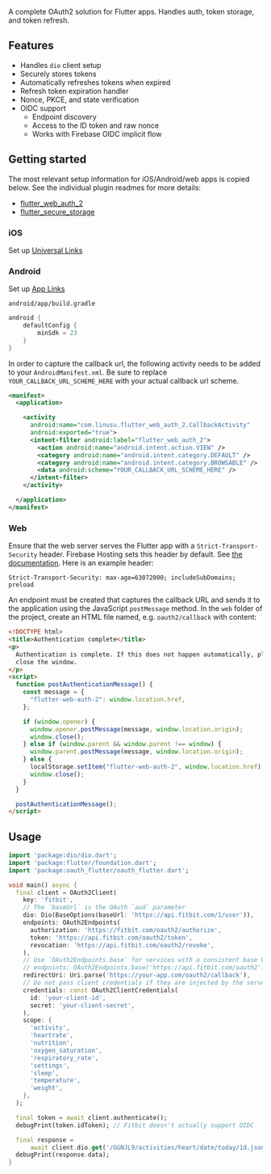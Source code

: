 A complete OAuth2 solution for Flutter apps. Handles auth, token storage, and token refresh.

## Features

- Handles `dio` client setup
- Securely stores tokens
- Automatically refreshes tokens when expired
- Refresh token expiration handler
- Nonce, PKCE, and state verification
- OIDC support
  - Endpoint discovery
  - Access to the ID token and raw nonce
  - Works with Firebase OIDC implicit flow

## Getting started

The most relevant setup information for iOS/Android/web apps is copied below. See the individual plugin readmes for more details:

- [flutter_web_auth_2](https://pub.dev/packages/flutter_web_auth_2)
- [flutter_secure_storage](https://pub.dev/packages/flutter_secure_storage)

### iOS

Set up [Universal Links](https://developer.apple.com/ios/universal-links/)

### Android

Set up [App Links](https://developer.android.com/training/app-links)

`android/app/build.gradle`

```kotlin
android {
    defaultConfig {
        minSdk = 23
    }
}
```

In order to capture the callback url, the following activity needs to be added to your `AndroidManifest.xml`. Be sure to replace `YOUR_CALLBACK_URL_SCHEME_HERE` with your actual callback url scheme.

```xml
<manifest>
  <application>

    <activity
      android:name="com.linusu.flutter_web_auth_2.CallbackActivity"
      android:exported="true">
      <intent-filter android:label="flutter_web_auth_2">
        <action android:name="android.intent.action.VIEW" />
        <category android:name="android.intent.category.DEFAULT" />
        <category android:name="android.intent.category.BROWSABLE" />
        <data android:scheme="YOUR_CALLBACK_URL_SCHEME_HERE" />
      </intent-filter>
    </activity>

  </application>
</manifest>
```

### Web

Ensure that the web server serves the Flutter app with a `Strict-Transport-Security` header. Firebase Hosting sets this header by default. See [the documentation](https://developer.mozilla.org/en-US/docs/Web/HTTP/Headers/Strict-Transport-Security). Here is an example header:

```http
Strict-Transport-Security: max-age=63072000; includeSubDomains; preload
```

An endpoint must be created that captures the callback URL and sends it to the application using the JavaScript `postMessage` method. In the `web` folder of the project, create an HTML file named, e.g. `oauth2/callback` with content:

```html
<!DOCTYPE html>
<title>Authentication complete</title>
<p>
  Authentication is complete. If this does not happen automatically, please
  close the window.
</p>
<script>
  function postAuthenticationMessage() {
    const message = {
      "flutter-web-auth-2": window.location.href,
    };

    if (window.opener) {
      window.opener.postMessage(message, window.location.origin);
      window.close();
    } else if (window.parent && window.parent !== window) {
      window.parent.postMessage(message, window.location.origin);
    } else {
      localStorage.setItem("flutter-web-auth-2", window.location.href);
      window.close();
    }
  }

  postAuthenticationMessage();
</script>
```

## Usage

<!-- embedme example/example.dart -->

```dart
import 'package:dio/dio.dart';
import 'package:flutter/foundation.dart';
import 'package:oauth_flutter/oauth_flutter.dart';

void main() async {
  final client = OAuth2Client(
    key: 'fitbit',
    // The `baseUrl` is the OAuth `aud` parameter
    dio: Dio(BaseOptions(baseUrl: 'https://api.fitbit.com/1/user')),
    endpoints: OAuth2Endpoints(
      authorization: 'https://fitbit.com/oauth2/authorize',
      token: 'https://api.fitbit.com/oauth2/token',
      revocation: 'https://api.fitbit.com/oauth2/revoke',
    ),
    // Use `OAuth2Endpoints.base` for services with a consistent base URL
    // endpoints: OAuth2Endpoints.base('https://api.fitbit.com/oauth2'),
    redirectUri: Uri.parse('https://your-app.com/oauth2/callback'),
    // Do not pass client credentials if they are injected by the server
    credentials: const OAuth2ClientCredentials(
      id: 'your-client-id',
      secret: 'your-client-secret',
    ),
    scope: {
      'activity',
      'heartrate',
      'nutrition',
      'oxygen_saturation',
      'respiratory_rate',
      'settings',
      'sleep',
      'temperature',
      'weight',
    },
  );

  final token = await client.authenticate();
  debugPrint(token.idToken); // Fitbit doesn't actually support OIDC

  final response =
      await client.dio.get('/GGNJL9/activities/heart/date/today/1d.json');
  debugPrint(response.data);
}

```
